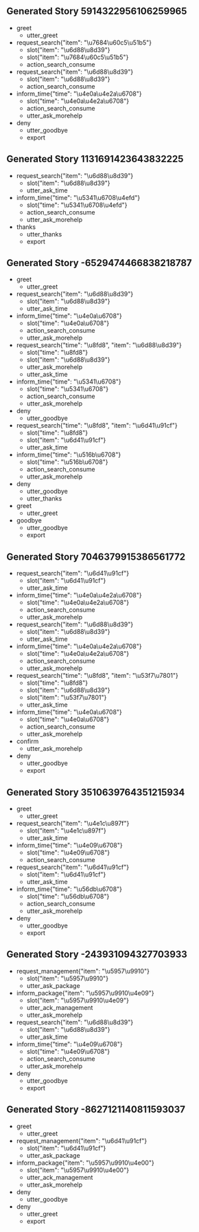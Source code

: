 
## Generated Story 5914322956106259965
* greet
    - utter_greet
* request_search{"item": "\u7684\u60c5\u51b5"}
    - slot{"item": "\u6d88\u8d39"}
    - slot{"item": "\u7684\u60c5\u51b5"}
    - action_search_consume
* request_search{"item": "\u6d88\u8d39"}
    - slot{"item": "\u6d88\u8d39"}
    - action_search_consume
* inform_time{"time": "\u4e0a\u4e2a\u6708"}
    - slot{"time": "\u4e0a\u4e2a\u6708"}
    - action_search_consume
    - utter_ask_morehelp
* deny
    - utter_goodbye
    - export

## Generated Story 1131691423643832225
* request_search{"item": "\u6d88\u8d39"}
    - slot{"item": "\u6d88\u8d39"}
    - utter_ask_time
* inform_time{"time": "\u5341\u6708\u4efd"}
    - slot{"time": "\u5341\u6708\u4efd"}
    - action_search_consume
    - utter_ask_morehelp
* thanks
    - utter_thanks
    - export

## Generated Story -6529474466838218787
* greet
    - utter_greet
* request_search{"item": "\u6d88\u8d39"}
    - slot{"item": "\u6d88\u8d39"}
    - utter_ask_time
* inform_time{"time": "\u4e0a\u6708"}
    - slot{"time": "\u4e0a\u6708"}
    - action_search_consume
    - utter_ask_morehelp
* request_search{"time": "\u8fd8", "item": "\u6d88\u8d39"}
    - slot{"time": "\u8fd8"}
    - slot{"item": "\u6d88\u8d39"}
    - utter_ask_morehelp
    - utter_ask_time
* inform_time{"time": "\u5341\u6708"}
    - slot{"time": "\u5341\u6708"}
    - action_search_consume
    - utter_ask_morehelp
* deny
    - utter_goodbye
* request_search{"time": "\u8fd8", "item": "\u6d41\u91cf"}
    - slot{"time": "\u8fd8"}
    - slot{"item": "\u6d41\u91cf"}
    - utter_ask_time
* inform_time{"time": "\u516b\u6708"}
    - slot{"time": "\u516b\u6708"}
    - action_search_consume
    - utter_ask_morehelp
* deny
    - utter_goodbye
    - utter_thanks
* greet
    - utter_greet
* goodbye
    - utter_goodbye
    - export

## Generated Story 7046379915386561772
* request_search{"item": "\u6d41\u91cf"}
    - slot{"item": "\u6d41\u91cf"}
    - utter_ask_time
* inform_time{"time": "\u4e0a\u4e2a\u6708"}
    - slot{"time": "\u4e0a\u4e2a\u6708"}
    - action_search_consume
    - utter_ask_morehelp
* request_search{"item": "\u6d88\u8d39"}
    - slot{"item": "\u6d88\u8d39"}
    - utter_ask_time
* inform_time{"time": "\u4e0a\u4e2a\u6708"}
    - slot{"time": "\u4e0a\u4e2a\u6708"}
    - action_search_consume
    - utter_ask_morehelp
* request_search{"time": "\u8fd8", "item": "\u53f7\u7801"}
    - slot{"time": "\u8fd8"}
    - slot{"item": "\u6d88\u8d39"}
    - slot{"item": "\u53f7\u7801"}
    - utter_ask_time
* inform_time{"time": "\u4e0a\u6708"}
    - slot{"time": "\u4e0a\u6708"}
    - action_search_consume
    - utter_ask_morehelp
* confirm
    - utter_ask_morehelp
* deny
    - utter_goodbye
    - export

## Generated Story 3510639764351215934
* greet
    - utter_greet
* request_search{"item": "\u4e1c\u897f"}
    - slot{"item": "\u4e1c\u897f"}
    - utter_ask_time
* inform_time{"time": "\u4e09\u6708"}
    - slot{"time": "\u4e09\u6708"}
    - action_search_consume
* request_search{"item": "\u6d41\u91cf"}
    - slot{"item": "\u6d41\u91cf"}
    - utter_ask_time
* inform_time{"time": "\u56db\u6708"}
    - slot{"time": "\u56db\u6708"}
    - action_search_consume
    - utter_ask_morehelp
* deny
    - utter_goodbye
    - export

## Generated Story -243931094327703933
* request_management{"item": "\u5957\u9910"}
    - slot{"item": "\u5957\u9910"}
    - utter_ask_package
* inform_package{"item": "\u5957\u9910\u4e09"}
    - slot{"item": "\u5957\u9910\u4e09"}
    - utter_ack_management
    - utter_ask_morehelp
* request_search{"item": "\u6d88\u8d39"}
    - slot{"item": "\u6d88\u8d39"}
    - utter_ask_time
* inform_time{"time": "\u4e09\u6708"}
    - slot{"time": "\u4e09\u6708"}
    - action_search_consume
    - utter_ask_morehelp
* deny
    - utter_goodbye
    - export


## Generated Story -8627121140811593037
* greet
    - utter_greet
* request_management{"item": "\u6d41\u91cf"}
    - slot{"item": "\u6d41\u91cf"}
    - utter_ask_package
* inform_package{"item": "\u5957\u9910\u4e00"}
    - slot{"item": "\u5957\u9910\u4e00"}
    - utter_ack_management
    - utter_ask_morehelp
* deny
    - utter_goodbye
* deny
    - utter_greet
    - export
